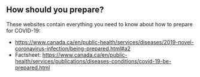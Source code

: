 ## How should you prepare?

These websites contain everything you need to know about how to prepare for COVID-19:
* https://www.canada.ca/en/public-health/services/diseases/2019-novel-coronavirus-infection/being-prepared.html#a2
* Factsheet: https://www.canada.ca/en/public-health/services/publications/diseases-conditions/covid-19-be-prepared.html
